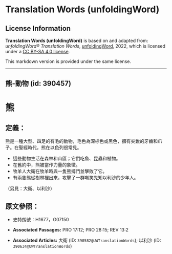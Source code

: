 # Translation Words (unfoldingWord)

## License Information

**Translation Words (unfoldingWord)** is based on and adapted from: _unfoldingWord® Translation Words_, [unfoldingWord](https://unfoldingword.org/utw), 2022, which is licensed under a [CC BY-SA 4.0 license](https://creativecommons.org/licenses/by-sa/4.0/legalcode.en).

This markdown version is provided under the same license.



--------------------------------

## 熊-動物 (id: 390457)

熊
=

定義：
---

熊是一種大型、四足的有毛的動物，毛色為深棕色或黑色，擁有尖銳的牙齒和爪子。在聖經時代，熊在以色列很常見。

* 這些動物生活在森林和山區；它們吃魚、昆蟲和植物。
* 在舊約中，熊被當作力量的象徵。
* 牧羊人大衛在牧羊時與一隻熊搏鬥並擊敗了它。
* 有兩隻熊從樹林裡出來，攻擊了一群嘲笑先知以利沙的少年人。

（另見：大衛、以利沙）

原文參照：
-----

* 史特朗號：H1677，G07150

* **Associated Passages:** PRO 17:12; PRO 28:15; REV 13:2
* **Associated Articles:** 大衛 (ID: `390582@UWTranslationWords`); 以利沙 (ID: `390634@UWTranslationWords`)

